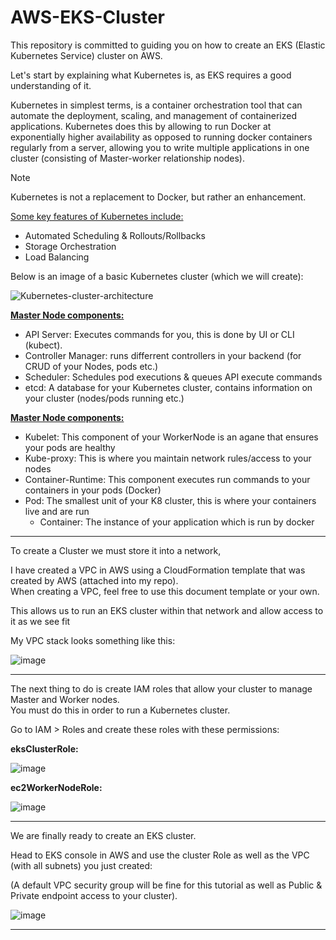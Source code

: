 # AWS-EKS-Cluster

This repository is committed to guiding you on how to create an EKS (Elastic Kubernetes Service) cluster on AWS.

Let's start by explaining what Kubernetes is, as EKS requires a good understanding of it.

Kubernetes in simplest terms, is a container orchestration tool that can automate the deployment, scaling, and management of containerized applications. Kubernetes does this by allowing to run Docker at exponentially higher availability as opposed to running docker containers regularly from a server, allowing you to write multiple applications in one cluster (consisting of Master-worker relationship nodes).

> [!NOTE]  
> Kubernetes is not a replacement to Docker, but rather an enhancement.

<ins>Some key features of Kubernetes include:</ins>
 - Automated Scheduling & Rollouts/Rollbacks
 - Storage Orchestration
 - Load Balancing

Below is an image of a basic Kubernetes cluster (which we will create):

![Kubernetes-cluster-architecture](https://github.com/Semir-Devops/AWS-EKS-Cluster/assets/144611511/4f834c22-e738-4929-864b-fc896091686e)

<ins><b>Master Node components:</b></ins>

 * API Server: Executes commands for you, this is done by UI or CLI (kubect).
 * Controller Manager: runs differrent controllers in your backend (for CRUD of your Nodes, pods etc.)
 * Scheduler: Schedules pod executions & queues API execute commands
 * etcd: A database for your Kubernetes cluster, contains information on your cluster (nodes/pods running etc.)

<ins><b>Master Node components:</b></ins>

 * Kubelet: This component of your WorkerNode is an agane that ensures your pods are healthy
 * Kube-proxy: This is where you maintain network rules/access to your nodes
 * Container-Runtime: This component executes run commands to your containers in your pods (Docker)
 * Pod: The smallest unit of your K8 cluster, this is where your containers live and are run
    * Container: The instance of your application which is run by docker

<hr/>

To create a Cluster we must store it into a network,

I have created a VPC in AWS using a CloudFormation template that was created by AWS (attached into my repo).<br/>When creating a VPC, feel free to use this document template or your own.

This allows us to run an EKS cluster within that network and allow access to it as we see fit

My VPC stack looks something like this:

![image](https://github.com/Semir-Devops/AWS-EKS-Cluster/assets/144611511/55f29362-9448-4061-b5e8-3239ac73a4fe)

<hr/>

The next thing to do is create IAM roles that allow your cluster to manage Master and Worker nodes.<br/>You must do this in order to run a Kubernetes cluster.

Go to IAM > Roles and create these roles with these permissions:

<b>eksClusterRole:</b>

![image](https://github.com/Semir-Devops/AWS-EKS-Cluster/assets/144611511/27653f53-01bc-410e-8aac-c1e1acd1e076)

<b>ec2WorkerNodeRole:</b>

![image](https://github.com/Semir-Devops/AWS-EKS-Cluster/assets/144611511/7b4f13f1-05a0-4964-9319-877952f13d35)

<hr/>

We are finally ready to create an EKS cluster. 

Head to EKS console in AWS and use the cluster Role as well as the VPC (with all subnets) you just created:

(A default VPC security group will be fine for this tutorial as well as Public & Private endpoint access to your cluster). 

![image](https://github.com/Semir-Devops/AWS-EKS-Cluster/assets/144611511/bb81ac96-3dde-4a87-9092-6042c98dc8d7)

<hr/>
